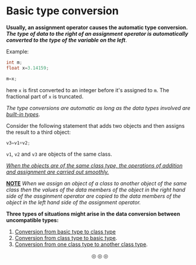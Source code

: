 # Basic type conversion

**Usually, an assignment operator causes the automatic type conversion. _The type of data to the right of an assignment_**
**_operator is automatically converted to the type of the variable on the left_**.

Example:
```c++
int m;
float x=3.14159;

m=x;
```

here `x` is first converted to an integer before it's assigned to `m`. The fractional part of `x` is truncated.

_The type conversions are automatic as long as the data types involved are_ <ins>_built-in types_</ins>.

Consider the following statement that adds two objects and then assigns the result to a third object:

```c++
v3=v1+v2;
```

`v1`, `v2` and `v3` are objects of the same class.

<ins>_When the objects are of the same class type, the operations of addition and assignment are carried out smoothly._</ins>

<ins>**NOTE**</ins>
_When we assign an object of a class to another object of the same class then the values of the data members of the object_
_in the right hand side of the assginment operator are copied to the data members of the object in the left hand side of the_
_assignment operator._

**Three types of situations might arise in the data conversion between uncompatible types:**

1. [<ins>Conversion from basic type to class type</ins>](https://github.com/C0DER11101/CPP/blob/quickCPP/Conversions/basicToClassType.md)
2. [<ins>Conversion from class type to basic type</ins>](https://github.com/C0DER11101/CPP/blob/quickCPP/Conversions/classToBasicType.md).
3. [<ins>Conversion from one class type to another class type</ins>]().

<p align="center">
&#9678; &#9678; &#9678;
</p>
